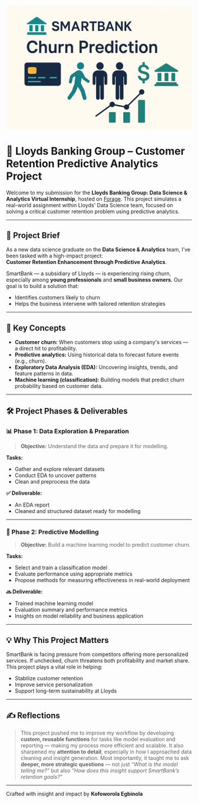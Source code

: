 ![SmartBank Churn Image](header_image.png)

# 🏦 Lloyds Banking Group – Customer Retention Predictive Analytics Project

Welcome to my submission for the **Lloyds Banking Group: Data Science & Analytics Virtual Internship**, hosted on [Forage](https://www.theforage.com/simulations/lloyds-banking-group/data-science-fpey). This project simulates a real-world assignment within Lloyds' Data Science team, focused on solving a critical customer retention problem using predictive analytics.

---

## 📌 Project Brief

As a new data science graduate on the **Data Science & Analytics** team, I’ve been tasked with a high-impact project:  
**Customer Retention Enhancement through Predictive Analytics**.

SmartBank — a subsidiary of Lloyds — is experiencing rising churn, especially among **young professionals** and **small business owners**. Our goal is to build a solution that:
- Identifies customers likely to churn
- Helps the business intervene with tailored retention strategies

---

## 🧠 Key Concepts

- **Customer churn:** When customers stop using a company's services — a direct hit to profitability.
- **Predictive analytics:** Using historical data to forecast future events (e.g., churn).
- **Exploratory Data Analysis (EDA):** Uncovering insights, trends, and feature patterns in data.
- **Machine learning (classification):** Building models that predict churn probability based on customer data.

---

## 🛠️ Project Phases & Deliverables

### 📊 Phase 1: Data Exploration & Preparation

> **Objective:** Understand the data and prepare it for modelling.

**Tasks:**
- Gather and explore relevant datasets
- Conduct EDA to uncover patterns
- Clean and preprocess the data

**✅ Deliverable:**  
- An EDA report
- Cleaned and structured dataset ready for modelling

---

### 🤖 Phase 2: Predictive Modelling

> **Objective:** Build a machine learning model to predict customer churn.

**Tasks:**
- Select and train a classification model
- Evaluate performance using appropriate metrics
- Propose methods for measuring effectiveness in real-world deployment

**🔜 Deliverable:**  
- Trained machine learning model
- Evaluation summary and performance metrics
- Insights on model reliability and business application

---

## 💡 Why This Project Matters

SmartBank is facing pressure from competitors offering more personalized services. If unchecked, churn threatens both profitability and market share.  
This project plays a vital role in helping:
- Stabilize customer retention
- Improve service personalization
- Support long-term sustainability at Lloyds

---

## ✍️ Reflections

> This project pushed me to improve my workflow by developing **custom, reusable functions** for tasks like model evaluation and reporting — making my process more efficient and scalable. It also sharpened my **attention to detail**, especially in how I approached data cleaning and insight generation. Most importantly, it taught me to ask **deeper, more strategic questions** — not just *“What is the model telling me?”* but also *“How does this insight support SmartBank’s retention goals?”*

---

Crafted with insight and impact by **Kofoworola Egbinola**  
